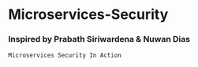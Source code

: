 # Microservices-Security

### Inspired by Prabath Siriwardena & Nuwan Dias

	Microservices Security In Action
